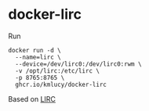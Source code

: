 # docker-lirc

Run
```
docker run -d \
  --name=lirc \
  --device=/dev/lirc0:/dev/lirc0:rwm \
  -v /opt/lirc:/etc/lirc \
  -p 8765:8765 \
  ghcr.io/kmlucy/docker-lirc
```

Based on [LIRC](http://www.lirc.org/)
